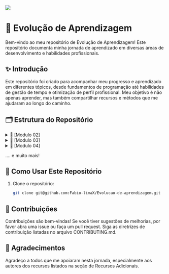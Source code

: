 ![](https://imgur.com/zdoxHJO.png)

# 🌱 Evolução de Aprendizagem

Bem-vindo ao meu repositório de Evolução de Aprendizagem! Este repositório documenta minha jornada de aprendizado em diversas áreas de desenvolvimento e habilidades profissionais.

## ✨ Introdução

Este repositório foi criado para acompanhar meu progresso e aprendizado em diferentes tópicos, desde fundamentos de programação até habilidades de gestão de tempo e otimização de perfil profissional. Meu objetivo é não apenas aprender, mas também compartilhar recursos e métodos que me ajudaram ao longo do caminho.

## 🗂️ Estrutura do Repositório

<details>
<summary>📘 [Modulo 02]</summary>
  
### Conteúdos a serem trabalhados nesse módulo: 📚
- Funções
- Tipos de Dados II
- Gestão de Tempo
- Tipos Utilitários
- Métodos de String
- Currículo e Carta de Apresentação
- Métodos de Arrays
- Métodos de Arrays II
- LinkedIn
- Métodos de Arrays III
  
### O que eu já sei sobre os assuntos que serão abordados nesse módulo?

- **Funções:** Tenho uma noção básica de como usar funções para modularizar e organizar o código.
- **Tipos de Dados II:** Conheço os tipos de dados básicos como strings, números e booleanos.
- **Gestão de Tempo:** Tenho alguma experiência em organizar meu tempo, mas quero melhorar minhas habilidades.
- **Tipos Utilitários:** Sei que existem tipos utilitários em JavaScript, mas não os usei muito.
- **Métodos de Strings:** Uso básico de métodos como length, toUpperCase, e toLowerCase.
- **Currículo e Carta de Apresentação:** Já tenho um currículo básico, mas preciso melhorá-lo e criar uma boa carta de apresentação.
- **Métodos de Arrays:** Conheço métodos comuns como push, pop, shift, e unshift.
- **Métodos de Arrays II:** Uso básico de métodos como map, filter, e reduce.
- **LinkedIn:** Tenho um perfil básico no LinkedIn, mas preciso melhorar e otimizar.
- **Métodos de Arrays III:** Conheço alguns métodos avançados, mas quero aprofundar meu conhecimento.

### O que eu quero aprender 📖 

- **Funções:** Quero entender como criar funções mais complexas e explorar funções de ordem superior (higher-order functions). Aprender a usar essas funções pode me ajudar a tornar meu código mais modular e eficiente.
- **Tipos de Dados II:** Estou interessado em aprofundar meu conhecimento sobre tipos de dados avançados em JavaScript, como objetos e arrays multidimensionais. Também quero entender melhor como a coerção de tipos e o sistema de tipagem dinâmica funcionam.
- **Gestão de Tempo:** Quero aprender técnicas avançadas de gestão de tempo, como o método Pomodoro e outras técnicas de priorização de tarefas. Além disso, estou interessado em descobrir ferramentas de produtividade que possam me ajudar a otimizar meu tempo e ser mais eficiente.
- **Tipos Utilitários:** Gostaria de entender melhor os tipos utilitários em JavaScript, como Partial, Readonly, Record, Pick, Omit, e Exclude. Quero aprender como usar esses tipos para manipular e transformar dados de maneira mais eficaz.
- **Métodos de Strings:** Quero explorar métodos de manipulação de strings mais avançados e aprender a usar expressões regulares (regex) para realizar manipulações de texto mais complexas.
- **Currículo e Carta de Apresentação:** Gostaria de saber como criar um currículo e uma carta de apresentação que se destaquem. Quero aprender técnicas para adaptar esses documentos para diferentes vagas e setores, tornando-os mais atraentes para os recrutadores.
- **Métodos de Arrays:** Quero consolidar meu entendimento sobre os métodos básicos de arrays e aprender a aplicar esses métodos em projetos reais.
- **Métodos de Arrays II:** Quero entender melhor como usar métodos como map, filter e reduce em situações mais complexas. Também quero aprender a combinar esses métodos para resolver problemas de manipulação de dados de maneira eficiente.
- **LinkedIn:** Estou interessado em otimizar meu perfil no LinkedIn. Quero aprender a criar e compartilhar conteúdo relevante e usar a plataforma para fazer networking e encontrar oportunidades de carreira de maneira estratégica.
- **Métodos de Arrays III:** Quero explorar métodos avançados de arrays, como flatMap e reduceRight, e aprender a aplicá-los para resolver problemas complexos de manipulação de dados de forma eficiente.

### Minha evolução: o que aprendi sobre os assuntos que foram abordados nesse módulo 🚀

- **Funções:** Aprendi a usar funções de maneira mais eficaz para modularizar o código, tornando-o mais organizado e reutilizável.
- **Tipos de Dados II:** Aprofundei meu conhecimento sobre tipos de dados primitivos e compostos em JavaScript, entendendo melhor suas características e usos.
- **Gestão de Tempo:** Melhorei minhas habilidades de organização e gestão de tempo, o que me ajudou a ser mais produtivo.
- **Tipos Utilitários:** Dominei o uso de tipos utilitários para facilitar a manipulação de dados de forma eficiente.
- **Métodos de Strings:** Explorei uma ampla gama de métodos de manipulação de strings, permitindo trabalhar com textos de maneira mais eficiente.
- **Currículo e Carta de Apresentação:** Melhorei significativamente meu currículo e criei uma carta de apresentação eficaz que destaca minhas habilidades e experiências.
- **Métodos de Arrays:** Dominei os métodos básicos de arrays, permitindo gerenciar coleções de dados de forma eficiente.
- **Métodos de Arrays II:** Aprofundei meu conhecimento sobre métodos de arrays, aprendendo a realizar operações complexas com dados.
- **LinkedIn:** Construí um perfil profissional atraente e eficaz no LinkedIn, aumentando minhas conexões na comunidade de tecnologia.
- **Métodos de Arrays III:** Explorei métodos avançados de arrays que tornaram a manipulação de dados mais eficiente e rápida.
  
</details>

<details>
<summary>📗 [Modulo 03]</summary>

### Conteúdos a serem trabalhados nesse módulo:

- Teste Automatizados
- Primeiro servidor
- Github 
- Rotas, intermediários e Controladores
- API REST
- Comunicação
- Orientação a Objetos
- Pesquisa e leitura de documentações
- Asincronismo e Leitura e Escrita em arquivos
- Autoconhecimento e Inteligencia Emocional
- Tratamento de erros com Herança e Polimorfismo
- Tendências em Tecnologia

### O que eu já sei sobre os assuntos que serão abordados nesse módulo?

- Testes Automatizados: Conheço a importância dos testes automatizados e tenho noções básicas sobre frameworks como Jest e Mocha.
- Primeiro Servidor: Já configurei servidores simples usando Node.js e Express.
- GitHub: Tenho conhecimento básico sobre controle de versão com Git e como usar repositórios no GitHub.
- Rotas, Intermediários e Controladores: Sei criar rotas básicas em Express, usar middleware para manipulação de requisições e definir controladores simples.
API REST: Entendo os princípios básicos das APIs RESTful, incluindo métodos HTTP (GET, POST, PUT, DELETE).
Comunicação: Tenho noção básica sobre a importância da comunicação eficaz em equipes.
Orientação a Objetos: Compreendo os conceitos fundamentais de orientação a objetos, como classes, objetos, herança e encapsulamento.
Pesquisa e Leitura de Documentações: Sei como buscar informações e ler documentações técnicas para resolver problemas.
Asincronismo e Leitura e Escrita em Arquivos: Tenho noções básicas sobre operações assíncronas em JavaScript e leitura/escrita de arquivos usando Node.js.
Autoconhecimento e Inteligência Emocional: Tenho uma compreensão básica da importância do autoconhecimento e da inteligência emocional no ambiente de trabalho.
Tratamento de Erros com Herança e Polimorfismo: Sei como tratar erros básicos em JavaScript e tenho uma compreensão básica de herança e polimorfismo.
Tendências em Tecnologia: Estou ciente das tendências atuais em tecnologia, mas não tenho um conhecimento profundo sobre elas.

### o que eu quero aprender 

Testes Automatizados: Quero aprender a escrever testes eficazes usando frameworks como Jest e Mocha, entender TDD (Test-Driven Development) e integrar testes em pipelines CI/CD.
Primeiro Servidor: Desejo aprofundar meus conhecimentos sobre configuração e otimização de servidores, incluindo segurança e escalabilidade.
GitHub: Quero dominar o uso avançado de Git e GitHub, incluindo branching, pull requests, code reviews e integração contínua.
Rotas, Intermediários e Controladores: Quero entender como criar rotas complexas, usar middleware para autenticação e autorização, e estruturar controladores de forma modular e escalável.
API REST: Desejo aprender a projetar e implementar APIs RESTful robustas, incluindo versionamento, documentação e melhores práticas de segurança.
Comunicação: Quero melhorar minhas habilidades de comunicação, aprender técnicas de comunicação assertiva e eficaz em equipes de desenvolvimento.
Orientação a Objetos: Desejo aprofundar meu conhecimento sobre padrões de design orientado a objetos, SOLID principles e design patterns.
Pesquisa e Leitura de Documentações: Quero melhorar minhas habilidades de pesquisa e leitura de documentações técnicas, aprendendo a extrair informações de forma mais eficiente.
Asincronismo e Leitura e Escrita em Arquivos: Desejo dominar as operações assíncronas em JavaScript, incluindo Promises, async/await, e aprender técnicas avançadas de manipulação de arquivos.
Autoconhecimento e Inteligência Emocional: Quero desenvolver melhor autoconhecimento e inteligência emocional, aprender técnicas para gerenciar emoções e melhorar o relacionamento interpessoal.
Tratamento de Erros com Herança e Polimorfismo: Desejo aprender técnicas avançadas de tratamento de erros, entender herança e polimorfismo em profundidade e como aplicar esses conceitos em projetos reais.
Tendências em Tecnologia: Quero me manter atualizado sobre as últimas tendências em tecnologia, entender como elas impactam o mercado e aprender a adaptar minhas habilidades para se alinhar a essas tendências.

### Minha evolução: o que aprendi sobre os assuntos que foram abordados nesse módulo

Testes Automatizados: Aprendi a escrever testes unitários e de integração eficazes usando Jest e Mocha, e a implementar TDD em meus projetos.
Primeiro Servidor: Aprofundei meus conhecimentos sobre configuração, segurança e otimização de servidores, incluindo práticas de escalabilidade.
GitHub: Dominei o uso avançado de Git e GitHub, incluindo workflows de branching, pull requests, code reviews e integração contínua com CI/CD.
Rotas, Intermediários e Controladores: Aprendi a criar rotas complexas, usar middleware para autenticação e autorização, e estruturar controladores de forma modular.
API REST: Aprendi a projetar e implementar APIs RESTful robustas, incluindo versionamento, documentação e práticas de segurança.
Comunicação: Melhorei minhas habilidades de comunicação, aplicando técnicas de comunicação assertiva e eficaz em equipes de desenvolvimento.
Orientação a Objetos: Aprofundei meu conhecimento sobre padrões de design orientado a objetos, SOLID principles e design patterns.
Pesquisa e Leitura de Documentações: Melhorei minhas habilidades de pesquisa e leitura de documentações técnicas, conseguindo extrair informações de forma mais eficiente.
Asincronismo e Leitura e Escrita em Arquivos: Dominei as operações assíncronas em JavaScript, incluindo Promises e async/await, e aprendi técnicas avançadas de manipulação de arquivos.
Autoconhecimento e Inteligência Emocional: Desenvolvi melhor autoconhecimento e inteligência emocional, aplicando técnicas para gerenciar emoções e melhorar o relacionamento interpessoal.
Tratamento de Erros com Herança e Polimorfismo: Aprendi técnicas avançadas de tratamento de erros, entendi herança e polimorfismo em profundidade, aplicando esses conceitos em projetos reais.
Tendências em Tecnologia: Me mantive atualizado sobre as últimas tendências em tecnologia, entendi como elas impactam o mercado e adaptei minhas habilidades para se alinhar a essas tendências.

</details>
  
<details>
<summary> 📙 [Modulo 04]</summary>
  
### Conteúdos a serem trabalhados nesse módulo:

- Metodologias ágeis
- Consultas SQL
- Modelagem de Dados
- Diversidade e inclusão em tecnologia
- CRUD SQL
- Agrupamento e Relacionamento entre Tabelas
- Marca Pessoal e Plano de Carreira


### O que eu já sei sobre os assuntos que serão abordados nesse módulo?

- Metodologias Ágeis: Tenho conhecimento básico sobre Scrum, incluindo as roles, eventos e artefatos. Também conheço os conceitos de Kanban e o uso de quadros Kanban.
- Consultas SQL: Sei realizar consultas básicas com SELECT, WHERE, ORDER BY, e usar funções agregadas como `COUNT`, `SUM`, `AVG`, `MAX`, e `MIN`.
- Modelagem de Dados: Tenho noção dos conceitos básicos de entidades, atributos e relacionamentos, e sei criar diagramas de entidade-relacionamento simples.
- Diversidade e Inclusão em Tecnologia: Compreendo a importância da diversidade e inclusão, e tenho noções básicas sobre vieses inconscientes.
- CRUD SQL: Conheço as operações básicas de criação (`INSERT`), leitura (`SELECT`), atualização (`UPDATE`) e exclusão (`DELETE`) de dados.
- Agrupamento e Relacionamento entre Tabelas: Sei usar joins (``INNER JOIN, `LEFT JOIN`, `RIGHT JOIN`) e o comando `GROUP BY` para agrupar dados.
- Marca Pessoal e Plano de Carreira: Tenho um currículo básico e um perfil no LinkedIn, mas preciso aprimorá-los.

### o que eu quero aprender 

- Metodologias Ágeis: Quero entender a implementação prática de Scrum e Kanban em projetos reais, aprender sobre ferramentas de suporte (como Jira e Trello) e explorar outras metodologias ágeis, como Extreme Programming (XP).
- Consultas SQL: Desejo aprender sobre subqueries, joins complexos, CTEs (Common Table Expressions), técnicas de indexação e otimização de consultas, além de criação e uso de stored procedures.
- Modelagem de Dados: Quero aprofundar meus conhecimentos sobre normalização de dados, modelagem avançada (tabelas de fatos e dimensões), e aprender a usar ferramentas de modelagem como MySQL Workbench.
- Diversidade e Inclusão em Tecnologia: Estou interessado em práticas eficazes de inclusão, entender os benefícios da diversidade para inovação e performance, e estudar casos de sucesso em empresas que implementaram essas práticas.
- CRUD SQL: Quero aprender sobre transações para garantir a integridade dos dados e como lidar com acessos simultâneos aos dados (controle de concorrência).
- Agrupamento e Relacionamento entre Tabelas: Desejo explorar joins avançados (`FULL OUTER JOIN`, `CROSS JOIN`) e aprender a aplicar agrupamento e relacionamentos em consultas mais complexas.
- Marca Pessoal e Plano de Carreira: Quero desenvolver minha marca pessoal, aprender a criar um currículo e carta de apresentação atraentes, otimizar meu perfil no LinkedIn e elaborar um plano de carreira detalhado.

### Minha evolução: o que aprendi sobre os assuntos que foram abordados nesse módulo

- Metodologias Ágeis: Aprendi a aplicar Scrum e Kanban em projetos reais, utilizando ferramentas como Jira e Trello. Explorei metodologias como XP, aprimorando a gestão ágil.
- Consultas SQL: Dominei consultas avançadas, incluindo subqueries e joins complexos. Aprendi técnicas de otimização de consultas e a criar stored procedures.
- Modelagem de Dados: Aprofundei meu conhecimento sobre normalização e modelagem avançada, utilizando ferramentas como MySQL Workbench para criar diagramas detalhados.
- Diversidade e Inclusão em Tecnologia: Adquiri práticas eficazes de inclusão, compreendi os benefícios da diversidade e estudei casos de sucesso em empresas.
- CRUD SQL: Aprendi a implementar transações para garantir a integridade dos dados e a lidar com acessos simultâneos.
- Agrupamento e Relacionamento entre Tabelas: Explorei joins avançados e técnicas de agrupamento em consultas complexas, melhorando a manipulação de dados relacionais.
- Marca Pessoal e Plano de Carreira: Desenvolvi uma marca pessoal forte, criei um currículo e uma carta de apresentação eficazes, otimizei meu perfil no LinkedIn e elaborei um plano de carreira detalhado.

</details>

.... e muito mais!

## 🚀 Como Usar Este Repositório

1. Clone o repositório:
   ```sh
   git clone git@github.com:Fabio-limaX/Evolucao-de-aprendizagem.git

## 🤝 Contribuições

Contribuições são bem-vindas! Se você tiver sugestões de melhorias, por favor abra uma issue ou faça um pull request. Siga as diretrizes de contribuição listadas no arquivo CONTRIBUTING.md.


## 🙏 Agradecimentos
Agradeço a todos que me apoiaram nesta jornada, especialmente aos autores dos recursos listados na seção de Recursos Adicionais.
